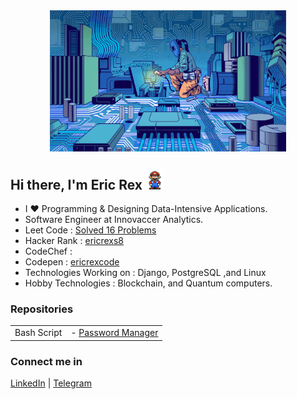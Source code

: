<div align="center">
<img align="center" width="75%" height = "75%" src="https://github.com/ericraymundrex/ericraymundrex/blob/main/68747470733a2f2f73746174696330312e6e79742e636f6d2f696d616765732f323032302f30372f30322f627573696e6573732f3032546563686669782d696c6c6f2f3031546563686669782d696c6c6f2d6a756d626f2e6769663f7175616c6974793d3930266175746f3d77656270.gif?raw=true" alt="cover" />
</div>

## Hi there, I'm Eric Rex <img src="https://github.com/ericraymundrex/ericraymundrex/blob/main/Mario_Hello_Big.gif?raw=true" width="30px">

- I  ♥️  Programming & Designing Data-Intensive Applications.
- Software Engineer at Innovaccer Analytics.
- Leet Code               : [Solved 16 Problems](https://leetcode.com/ericrex09/)
- Hacker Rank             : [ericrexs8](https://www.hackerrank.com/ericrexs8)
- CodeChef                : 
- Codepen                 : [ericrexcode](https://codepen.io/ericrexcode)
- Technologies Working on : Django, PostgreSQL ,and Linux
- Hobby Technologies      : Blockchain, and Quantum computers.

### Repositories

<table>

  <tr>
    <td>Bash Script</td>
    <td>
      - <a href="https://github.com/ericraymundrex/Project1_Innovaccer_Training-External-">Password Manager</a>
    </td>
  </tr>
</table>



### Connect me in
[LinkedIn](https://www.linkedin.com/in/ericrex/) | [Telegram](https://t.me/ericrex20)

